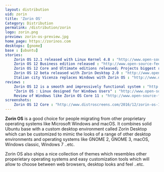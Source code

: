 ```yaml
---
layout: distribution
uid: zorin
title: 'Zorin OS'
Category: Distribution
permalink: /distribution/zorin
logo: zorin.png
preview: zorin-os-preview.jpg
home_page: https://zorinos.com
desktops: [gnome]
base : [ubuntu]
stories:
    Zorin OS 12.1 released with Linux Kernel 4.8 : "http://www.open-source-feed.com/2017/02/zorin-os-121-released-with-linux-kernel.html"
    Zorin OS 12 Business edition released : "http://www.open-source-feed.com/2017/02/zorin-os-12-business-edition-released.html"
    Zorin OS 12 Core and Ultimate editions released; Projects biggest release so far : "http://www.open-source-feed.com/2016/11/zorin-os-12-core-and-ultimate-editions.html"
    Zorin OS 12 beta released with Zorin Desktop 2.0 : "http://www.open-source-feed.com/2016/09/zorin-os-12-beta-released-with-zorin.html"
    Italian city Vicenza replaces Windows with Zorin OS : "http://www.open-source-feed.com/2016/05/italian-city-vicenza-replaces-windows.html"
reviews :
    Zorin OS 12 is a smooth and impressively functional system : "http://www.open-source-feed.com/2016/12/zorin-os-12-is-smooth-and-impressively.html"
    "Zorin OS : Linux designed for Windows Users" : "http://www.open-source-feed.com/2016/04/zorin-os-linux-designed-for-windows.html"
    Review of Windows like Zorin OS Core 11 : "http://www.open-source-feed.com/2016/02/review-of-windows-like-zorin-os-core-11.html"
screenshots:
    Zorin OS 12 Core : "http://www.distroscreens.com/2016/12/zorin-os-12-core-screenshots.html"
---
```


**Zorin OS** is a good choice for people migrating from other proprietary operating systems like Microsoft Windows and macOS. It combines solid Ubuntu base with a custom desktop environment called Zorin Desktop which can be customized to mimic the looks of a range of other desktop environments and operating systems like GNOME 2, GNOME 3, macOS, Windows classic, Windows 7 ..etc.

Zorin OS also ships a nice collection of themes which resembles other properietary operating systems and easy customization tools which will allow to choose between web browsers, desktop looks and feel ..etc.
